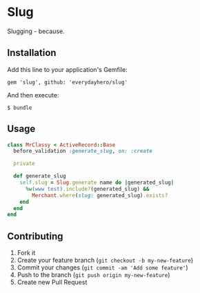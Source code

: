 # Slug

Slugging - because.

## Installation

Add this line to your application's Gemfile:

    gem 'slug', github: 'everydayhero/slug'

And then execute:

    $ bundle

## Usage

``` ruby
class MrClassy < ActiveRecord::Base
  before_validation :generate_slug, on: :create

  private

  def generate_slug
    self.slug = Slug.generate name do |generated_slug|
      %w(www test).include?(generated_slug) &&
        Merchant.where(slug: generated_slug).exists?
    end
  end
end
```

## Contributing

1. Fork it
2. Create your feature branch (`git checkout -b my-new-feature`)
3. Commit your changes (`git commit -am 'Add some feature'`)
4. Push to the branch (`git push origin my-new-feature`)
5. Create new Pull Request
